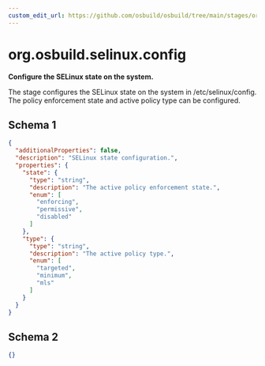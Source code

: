 ```yaml
---
custom_edit_url: https://github.com/osbuild/osbuild/tree/main/stages/org.osbuild.selinux.config.meta.json
---
```

# org.osbuild.selinux.config
<!--
[//]: # ( DO NOT MODIFY THIS FILE! )
[//]: # ( This content is generated by `scripts/pull_osbuild_modules.py` )
[//]: # ( Rather change the source of this: https://github.com/osbuild/osbuild/tree/main/stages/org.osbuild.selinux.config.meta.json )
-->

**Configure the SELinux state on the system.**

The stage configures the SELinux state on the system in /etc/selinux/config.
The policy enforcement state and active policy type can be configured.

## Schema 1

```json
{
  "additionalProperties": false,
  "description": "SELinux state configuration.",
  "properties": {
    "state": {
      "type": "string",
      "description": "The active policy enforcement state.",
      "enum": [
        "enforcing",
        "permissive",
        "disabled"
      ]
    },
    "type": {
      "type": "string",
      "description": "The active policy type.",
      "enum": [
        "targeted",
        "minimum",
        "mls"
      ]
    }
  }
}
```

## Schema 2

```json
{}
```
